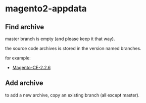 # magento2-appdata

## Find archive

master branch is empty (and please keep it that way).

the source code archives is stored in the version named branches.

for example:
* [Magento-CE-2.2.6](../../tree/CE-2.2.6)


## Add archive

to add a new archive, copy an existing branch (all except master).

